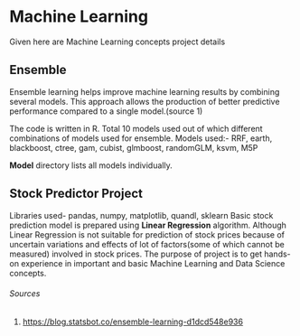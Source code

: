 # Machine Learning
Given here are Machine Learning concepts project details
## Ensemble
Ensemble learning helps improve machine learning results by combining several models. This approach allows the production of better predictive performance compared to a single model.(source 1)

The code is written in R. Total 10 models used out of which different combinations of models used for ensemble. Models used:- RRF, earth, blackboost, ctree, gam, cubist, glmboost, randomGLM, ksvm, M5P  

**Model** directory lists all models individually.

## Stock Predictor Project
Libraries used- pandas, numpy, matplotlib, quandl, sklearn
Basic stock prediction model is prepared using **Linear Regression** algorithm. Although Linear Regression is not suitable for prediction of stock prices because of uncertain variations and effects of lot of factors(some of which cannot be measured) involved in stock prices.
The purpose of project is to get hands-on experience in important and basic Machine Learning and Data Science concepts.



###### Sources
1. https://blog.statsbot.co/ensemble-learning-d1dcd548e936
